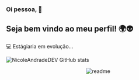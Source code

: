### Oi pessoa, 👾
## Seja bem vindo ao meu perfil! 🌍👽

:computer: Estágiaria em evolução...

![NicoleAndradeDEV GitHub stats](https://github-readme-stats.vercel.app/api?username=NicoleAndradeDEV&show_icons=true&theme=transparent)
<div align="center">
  
![readme](https://github.com/NicoleAndradeDEV/NicoleAndradeDEV/assets/144156077/c14afd9a-b566-4927-b18a-d3076880b8fc)

</div>


